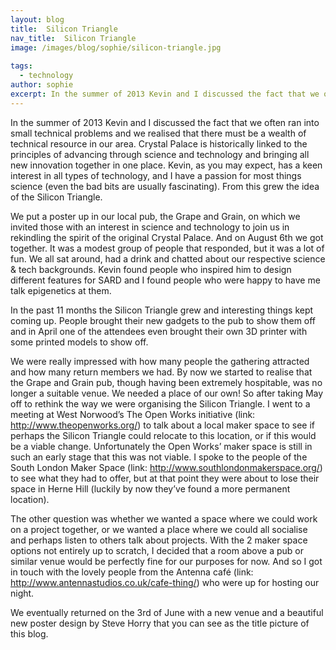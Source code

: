 ```yaml
---
layout: blog
title:  Silicon Triangle
nav_title:  Silicon Triangle
image: /images/blog/sophie/silicon-triangle.jpg
  
tags:
  - technology
author: sophie
excerpt: In the summer of 2013 Kevin and I discussed the fact that we often ran into small technical problems and we realised that there must be a wealth of technical resource in our area. Crystal Palace is historically linked to the principles of advancing through science and technology and bringing all new innovation together in one place. Kevin, as you may expect, has a keen interest in all types of technology, and I have a passion for most things science (even the bad bits are usually fascinating). From this grew the idea of the Silicon Triangle.
---
```


In the summer of 2013 Kevin and I discussed the fact that we often ran into small technical problems and we realised that there must be a wealth of technical resource in our area. Crystal Palace is historically linked to the principles of advancing through science and technology and bringing all new innovation together in one place. Kevin, as you may expect, has a keen interest in all types of technology, and I have a passion for most things science (even the bad bits are usually fascinating). From this grew the idea of the Silicon Triangle.

We put a poster up in our local pub, the Grape and Grain, on which we invited those with an interest in science and technology to join us in rekindling the spirit of the original Crystal Palace.  And on August 6th we got together. It was a modest group of people that responded, but it was a lot of fun. We all sat around, had a drink and chatted about our respective science & tech backgrounds. Kevin found people who inspired him to design different features for SARD and I found people who were happy to have me talk epigenetics at them.

In the past 11 months the Silicon Triangle grew and interesting things kept coming up. People brought their new gadgets to the pub to show them off and in April one of the attendees even brought their own 3D printer with some printed models to show off.

We were really impressed with how many people the gathering attracted and how many return members we had. By now we started to realise that the Grape and Grain pub, though having been extremely hospitable, was no longer a suitable venue. We needed a place of our own! So after taking May off to rethink the way we were organising the Silicon Triangle. I went to a meeting at West Norwood’s The Open Works initiative (link: http://www.theopenworks.org/) to talk about a local maker space to see if perhaps the Silicon Triangle could relocate to this location, or if this would be a viable change. Unfortunately the Open Works’ maker space is still in such an early stage that this was not viable. I spoke to the people of the South London Maker Space (link: http://www.southlondonmakerspace.org/) to see what they had to offer, but at that point they were about to lose their space in Herne Hill (luckily by now they’ve found a more permanent location). 

The other question was whether we wanted a space where we could work on a project together, or we wanted a place where we could all socialise and perhaps listen to others talk about projects. With the 2 maker space options not entirely up to scratch, I decided that a room above a pub or similar venue would be perfectly fine for our purposes for now. And so I got in touch with the lovely people from the Antenna café (link: http://www.antennastudios.co.uk/cafe-thing/) who were up for hosting our night. 

We eventually returned on the 3rd of June with a new venue and a beautiful new poster design by Steve Horry that you can see as the title picture of this blog.



